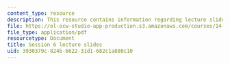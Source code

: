 ```yaml
---
content_type: resource
description: This resource contains information regarding lecture slide 6.
file: https://ol-ocw-studio-app-production.s3.amazonaws.com/courses/14-581-international-economics-i-spring-2013/3930379c824b662231d1682c1a880c10_MIT14_581S13_Lecslides6.pdf
file_type: application/pdf
resourcetype: Document
title: Session 6 lecture slides
uid: 3930379c-824b-6622-31d1-682c1a880c10
---
```

